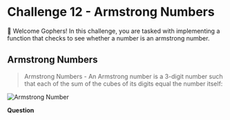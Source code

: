 
# Challenge 12 - Armstrong Numbers

👋 Welcome Gophers! In this challenge, you are tasked with implementing a function that checks to see whether a number is an armstrong number.

## Armstrong Numbers

> Armstrong Numbers - An Armstrong number is a 3-digit number such that each of the sum of the cubes of its digits equal the number itself:

![Armstrong Number](https://s3.eu-west-1.amazonaws.com/images.tutorialedge.net/challenges/armstrong.png)

**Question**
